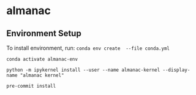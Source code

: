 # almanac

## Environment Setup
To install environment, run:
`conda env create  --file conda.yml`

`conda activate almanac-env`

`python -m ipykernel install --user --name almanac-kernel --display-name "almanac kernel"`

`pre-commit install`